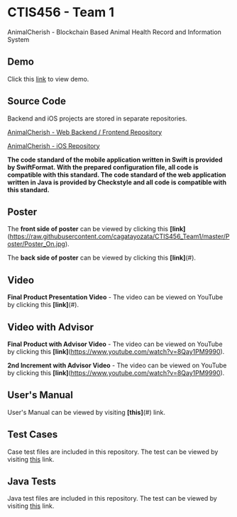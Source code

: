 # CTIS456 - Team 1

AnimalCherish - Blockchain Based Animal Health Record and Information System

## Demo

Click this [link](http://138.68.67.165/) to view demo.

## Source Code

Backend and iOS projects are stored in separate repositories.

[AnimalCherish - Web Backend / Frontend Repository](https://github.com/cagatayozata/AnimalCherish)

[AnimalCherish - iOS Repository](https://github.com/cagatayozata/AnimalCherish_iOS)

**The code standard of the mobile application written in Swift is provided by SwiftFormat. With the prepared configuration file, all code is compatible with this standard. The code standard of the web application written in Java is provided by Checkstyle and all code is compatible with this standard.**

## Poster

The **front side of poster** can be viewed by clicking this **[link]**(https://raw.githubusercontent.com/cagatayozata/CTIS456_Team1/master/Poster/Poster_On.jpg).

The **back side of poster** can be viewed by clicking this **[link]**(#).	

## Video

**Final Product Presentation Video** - The video can be viewed on YouTube by clicking this **[link]**(#).

## Video with Advisor

**Final Product with Advisor Video** - The video can be viewed on YouTube by clicking this **[link]**(https://www.youtube.com/watch?v=8Qay1PM9990).

**2nd Increment with Advisor Video** - The video can be viewed on YouTube by clicking this **[link]**(https://www.youtube.com/watch?v=8Qay1PM9990).

## User's Manual

User's Manual can be viewed by visiting **[this]**(#) link.

## Test Cases

Case test files are included in this repository. The test can be viewed by visiting [this](https://github.com/cagatayozata/CTIS456_Team1/blob/master/Case%20Tests/CaseTests.pdf) link.

## Java Tests

Java test files are included in this repository. The test can be viewed by visiting [this](https://cagatayozata.com/ctis/javatest) link. 







